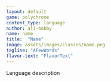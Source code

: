 ```yaml
---
layout: default
game: polychrome
content_type: language
author: ali-bobby
name: name
title:  "Name"
image: assets/images/classes/name.png
tagline: "AFewWords"
flavor-text: "FlavorText"
---
```


Language description

